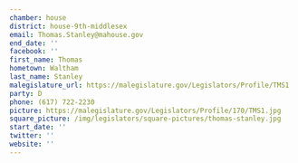 ```yaml
---
chamber: house
district: house-9th-middlesex
email: Thomas.Stanley@mahouse.gov
end_date: ''
facebook: ''
first_name: Thomas
hometown: Waltham
last_name: Stanley
malegislature_url: https://malegislature.gov/Legislators/Profile/TMS1
party: D
phone: (617) 722-2230
picture: https://malegislature.gov/Legislators/Profile/170/TMS1.jpg
square_picture: /img/legislators/square-pictures/thomas-stanley.jpg
start_date: ''
twitter: ''
website: ''
---
```

